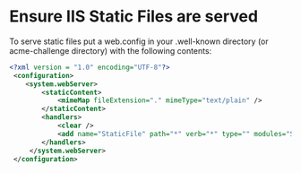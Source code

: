 # Ensure IIS Static Files are served

To serve static files put a web.config in your .well-known directory (or acme-challenge directory) with the following contents:

```XML
<?xml version = "1.0" encoding="UTF-8"?>
 <configuration>
    <system.webServer>
        <staticContent>
            <mimeMap fileExtension="." mimeType="text/plain" />
        </staticContent>
        <handlers>
            <clear />
            <add name="StaticFile" path="*" verb="*" type="" modules="StaticFileModule,DefaultDocumentModule,DirectoryListingModule" scriptProcessor="" resourceType="Either" requireAccess="Read" allowPathInfo="false" preCondition="" responseBufferLimit="4194304" />
        </handlers>
     </system.webServer>
 </configuration>
 ```
